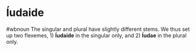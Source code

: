 # Íudaide
#wbnoun
The singular and plural have slightly different stems. We thus set up two flexemes, 1) **Íudaide** in the singular only, and 2) **Íudae** in the plural only.